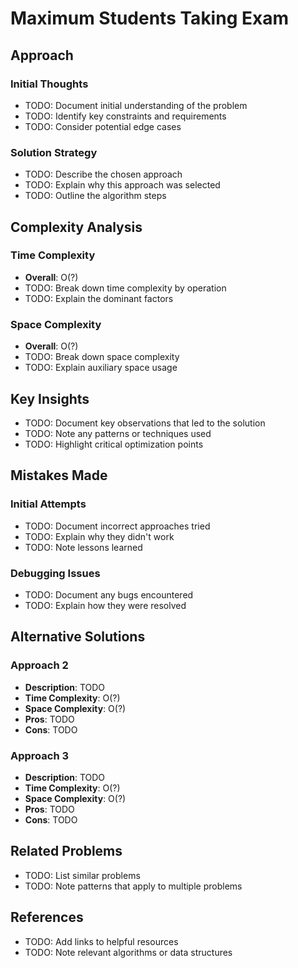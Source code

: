 # Maximum Students Taking Exam

## Approach

### Initial Thoughts
- TODO: Document initial understanding of the problem
- TODO: Identify key constraints and requirements
- TODO: Consider potential edge cases

### Solution Strategy
- TODO: Describe the chosen approach
- TODO: Explain why this approach was selected
- TODO: Outline the algorithm steps

## Complexity Analysis

### Time Complexity
- **Overall**: O(?)
- TODO: Break down time complexity by operation
- TODO: Explain the dominant factors

### Space Complexity
- **Overall**: O(?)
- TODO: Break down space complexity
- TODO: Explain auxiliary space usage

## Key Insights

- TODO: Document key observations that led to the solution
- TODO: Note any patterns or techniques used
- TODO: Highlight critical optimization points

## Mistakes Made

### Initial Attempts
- TODO: Document incorrect approaches tried
- TODO: Explain why they didn't work
- TODO: Note lessons learned

### Debugging Issues
- TODO: Document any bugs encountered
- TODO: Explain how they were resolved

## Alternative Solutions

### Approach 2
- **Description**: TODO
- **Time Complexity**: O(?)
- **Space Complexity**: O(?)
- **Pros**: TODO
- **Cons**: TODO

### Approach 3
- **Description**: TODO
- **Time Complexity**: O(?)
- **Space Complexity**: O(?)
- **Pros**: TODO
- **Cons**: TODO

## Related Problems
- TODO: List similar problems
- TODO: Note patterns that apply to multiple problems

## References
- TODO: Add links to helpful resources
- TODO: Note relevant algorithms or data structures
